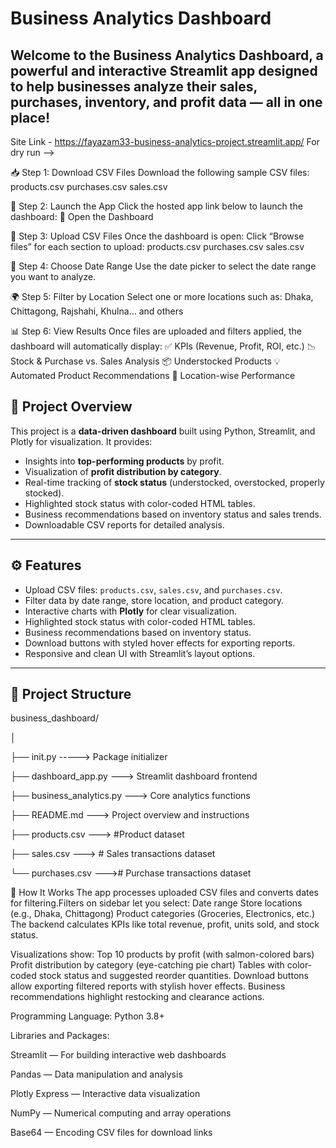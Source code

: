 
# Business Analytics Dashboard

Welcome to the **Business Analytics Dashboard**, a powerful and interactive Streamlit app designed to help businesses analyze their sales, purchases, inventory, and profit data — all in one place!
---
Site Link - https://fayazam33-business-analytics-project.streamlit.app/
For dry run -->

📥 Step 1: Download CSV Files
Download the following sample CSV files:
products.csv
purchases.csv
sales.csv

🚀 Step 2: Launch the App
Click the hosted app link below to launch the dashboard:
🔗 Open the Dashboard

📂 Step 3: Upload CSV Files
Once the dashboard is open:
Click “Browse files” for each section to upload:
products.csv
purchases.csv
sales.csv

📅 Step 4: Choose Date Range
Use the date picker to select the date range you want to analyze.

🌍 Step 5: Filter by Location
Select one or more locations such as: Dhaka, Chittagong, Rajshahi, Khulna... and others

📊 Step 6: View Results
Once files are uploaded and filters applied, the dashboard will automatically display:
✅ KPIs (Revenue, Profit, ROI, etc.)
📉 Stock & Purchase vs. Sales Analysis
📦 Understocked Products
💡 Automated Product Recommendations
📍 Location-wise Performance

## 🚀 Project Overview
This project is a **data-driven dashboard** built using Python, Streamlit, and Plotly for visualization. It provides:

- Insights into **top-performing products** by profit.
- Visualization of **profit distribution by category**.
- Real-time tracking of **stock status** (understocked, overstocked, properly stocked).
- Highlighted stock status with color-coded HTML tables.
- Business recommendations based on inventory status and sales trends.
- Downloadable CSV reports for detailed analysis.
---
## ⚙️ Features

- Upload CSV files: `products.csv`, `sales.csv`, and `purchases.csv`.
- Filter data by date range, store location, and product category.
- Interactive charts with **Plotly** for clear visualization.
- Highlighted stock status with color-coded HTML tables.
- Business recommendations based on inventory status.
- Download buttons with styled hover effects for exporting reports.
- Responsive and clean UI with Streamlit’s layout options.
---

## 📁 Project Structure
business_dashboard/

│

├── init.py -----> Package initializer

├── dashboard_app.py ---> Streamlit dashboard frontend

├── business_analytics.py ---> Core analytics functions

├── README.md ---> Project overview and instructions

├── products.csv ---> #Product dataset

├── sales.csv ---> # Sales transactions dataset

└── purchases.csv ---># Purchase transactions dataset

🔧 How It Works
The app processes uploaded CSV files and converts dates for filtering.Filters on sidebar let you select:
Date range
Store locations (e.g., Dhaka, Chittagong)
Product categories (Groceries, Electronics, etc.)
The backend calculates KPIs like total revenue, profit, units sold, and stock status.

Visualizations show:
Top 10 products by profit (with salmon-colored bars)
Profit distribution by category (eye-catching pie chart)
Tables with color-coded stock status and suggested reorder quantities.
Download buttons allow exporting filtered reports with stylish hover effects.
Business recommendations highlight restocking and clearance actions.

Programming Language:
Python 3.8+

Libraries and Packages:

Streamlit — For building interactive web dashboards

Pandas — Data manipulation and analysis

Plotly Express — Interactive data visualization

NumPy — Numerical computing and array operations

Base64 — Encoding CSV files for download links


